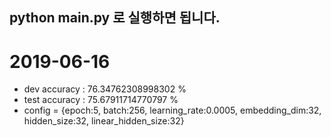 ## python main.py 로 실행하면 됩니다.
# 2019-06-16
- dev accuracy :  76.34762308998302 %
- test accuracy :  75.67911714770797 %
- config = {epoch:5, batch:256,  learning_rate:0.0005,  embedding_dim:32,  hidden_size:32,  linear_hidden_size:32}
